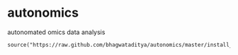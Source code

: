 # autonomics

autonomated omics data analysis

    source("https://raw.github.com/bhagwataditya/autonomics/master/install_autonomics.R")
